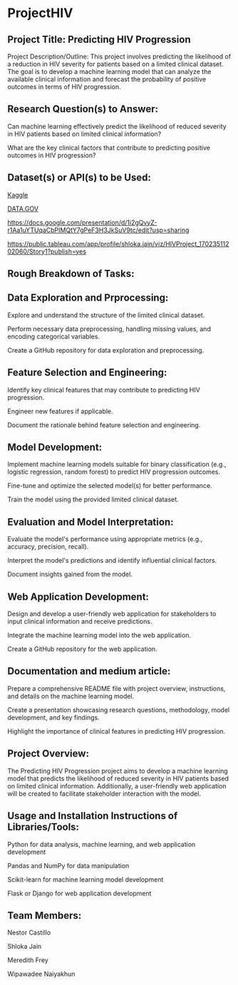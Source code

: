 # ProjectHIV

## Project Title: Predicting HIV Progression 

Project Description/Outline: This project involves predicting the likelihood of a reduction in HIV severity for patients based on a limited clinical dataset. The goal is to develop a machine learning model that can analyze the available clinical information and forecast the probability of positive outcomes in terms of HIV progression. 

## Research Question(s) to Answer: 

Can machine learning effectively predict the likelihood of reduced severity in HIV patients based on limited clinical information? 

What are the key clinical factors that contribute to predicting positive outcomes in HIV progression? 

## Dataset(s) or API(s) to be Used: 

[Kaggle](https://www.kaggle.com/competitions/hivprogression)

[DATA.GOV](https://catalog.data.gov/dataset/?tags=hiv&res_format=CSV)

https://docs.google.com/presentation/d/1i2gQvyZ-r1Aa1uYTUqaCbPIMQtY7gPeF3H3JkSuV9tc/edit?usp=sharing

https://public.tableau.com/app/profile/shloka.jain/viz/HIVProject_17023511202060/Story1?publish=yes

## Rough Breakdown of Tasks: 

## Data Exploration and Prprocessing:  

Explore and understand the structure of the limited clinical dataset. 

Perform necessary data preprocessing, handling missing values, and encoding categorical variables. 

Create a GitHub repository for data exploration and preprocessing. 

## Feature Selection and Engineering:  

Identify key clinical features that may contribute to predicting HIV progression. 

Engineer new features if applicable. 

Document the rationale behind feature selection and engineering. 

## Model Development:  

Implement machine learning models suitable for binary classification (e.g., logistic regression, random forest) to predict HIV progression outcomes. 

Fine-tune and optimize the selected model(s) for better performance. 

Train the model using the provided limited clinical dataset. 

## Evaluation and Model Interpretation:  

Evaluate the model's performance using appropriate metrics (e.g., accuracy, precision, recall). 

Interpret the model's predictions and identify influential clinical factors. 

Document insights gained from the model. 

## Web Application Development:  

Design and develop a user-friendly web application for stakeholders to input clinical information and receive predictions. 

Integrate the machine learning model into the web application. 

Create a GitHub repository for the web application. 

## Documentation and medium article:  

Prepare a comprehensive README file with project overview, instructions, and details on the machine learning model. 

Create a presentation showcasing research questions, methodology, model development, and key findings. 

Highlight the importance of clinical features in predicting HIV progression. 

## Project Overview: 

The Predicting HIV Progression project aims to develop a machine learning model that predicts the likelihood of reduced severity in HIV patients based on limited clinical information. Additionally, a user-friendly web application will be created to facilitate stakeholder interaction with the model. 

## Usage and Installation Instructions of Libraries/Tools: 

Python for data analysis, machine learning, and web application development 

Pandas and NumPy for data manipulation 

Scikit-learn for machine learning model development 

Flask or Django for web application development 

## Team Members: 

Nestor Castillo 

Shloka Jain 

Meredith Frey 

Wipawadee Naiyakhun  

 
